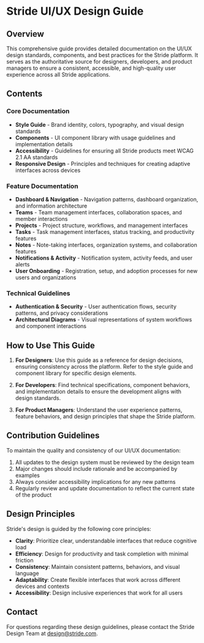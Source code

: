 # Stride UI/UX Design Guide

## Overview

This comprehensive guide provides detailed documentation on the UI/UX design standards, components, and best practices for the Stride platform. It serves as the authoritative source for designers, developers, and product managers to ensure a consistent, accessible, and high-quality user experience across all Stride applications.

## Contents

### Core Documentation

- **Style Guide** - Brand identity, colors, typography, and visual design standards
- **Components** - UI component library with usage guidelines and implementation details
- **Accessibility** - Guidelines for ensuring all Stride products meet WCAG 2.1 AA standards
- **Responsive Design** - Principles and techniques for creating adaptive interfaces across devices

### Feature Documentation

- **Dashboard & Navigation** - Navigation patterns, dashboard organization, and information architecture
- **Teams** - Team management interfaces, collaboration spaces, and member interactions
- **Projects** - Project structure, workflows, and management interfaces
- **Tasks** - Task management interfaces, status tracking, and productivity features
- **Notes** - Note-taking interfaces, organization systems, and collaboration features
- **Notifications & Activity** - Notification system, activity feeds, and user alerts
- **User Onboarding** - Registration, setup, and adoption processes for new users and organizations

### Technical Guidelines

- **Authentication & Security** - User authentication flows, security patterns, and privacy considerations
- **Architectural Diagrams** - Visual representations of system workflows and component interactions

## How to Use This Guide

1. **For Designers**: Use this guide as a reference for design decisions, ensuring consistency across the platform. Refer to the style guide and component library for specific design elements.

2. **For Developers**: Find technical specifications, component behaviors, and implementation details to ensure the development aligns with design standards.

3. **For Product Managers**: Understand the user experience patterns, feature behaviors, and design principles that shape the Stride platform.

## Contribution Guidelines

To maintain the quality and consistency of our UI/UX documentation:

1. All updates to the design system must be reviewed by the design team
2. Major changes should include rationale and be accompanied by examples
3. Always consider accessibility implications for any new patterns
4. Regularly review and update documentation to reflect the current state of the product

## Design Principles

Stride's design is guided by the following core principles:

- **Clarity**: Prioritize clear, understandable interfaces that reduce cognitive load
- **Efficiency**: Design for productivity and task completion with minimal friction
- **Consistency**: Maintain consistent patterns, behaviors, and visual language
- **Adaptability**: Create flexible interfaces that work across different devices and contexts
- **Accessibility**: Design inclusive experiences that work for all users

## Contact

For questions regarding these design guidelines, please contact the Stride Design Team at design@stride.com.